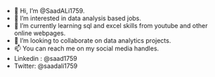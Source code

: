 - 👋 Hi, I’m @SaadALi1759.
- 👀 I’m interested in data analysis based jobs.
- 🌱 I’m currently learning sql and excel skills from youtube and other online webpages.
- 💞️ I’m looking to collaborate on data analytics projects.
- 📫 You can reach me on my social media handles.
- Linkedin : @saad1759
- Twitter: @saadali1759

<!---
SaadALi1759/SaadALi1759 is a ✨ special ✨ repository because its `README.md` (this file) appears on your GitHub profile.
You can click the Preview link to take a look at your changes.
--->
